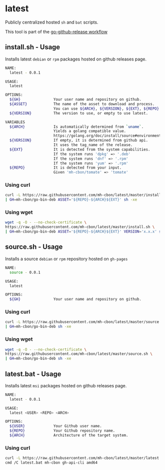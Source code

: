 # latest

Publicly centralized hosted `sh` and `bat` scripts.

This tool is part of the [go-github-release workflow](https://github.com/mh-cbon/go-github-release)

## install.sh - Usage

Installs latest `debian` or `rpm` packages hosted on github releases page.

```sh
NAME:
  latest - 0.0.1

USAGE:
  latest

OPTIONS:
  ${GH}               Your user name and repository on github.
  ${ASSET}            The name of the asset to download and process.
                      You can use ${ARCH}, ${VERSION}, ${EXT}, ${REPO}
  ${VERSION}          The version to use, or empty to use latest.

VARIABLES
  ${ARCH}             Is automatically determined from `uname`.
                      Yields a golang compatible value.
                      https://golang.org/doc/install/source#environment
  ${VERSION}          If empty, it is determined from github api.
                      It uses the tag_name of the release.
  ${EXT}              It is detected from the system capabilities.
                      If the system runs 'dpkg' => '.deb'
                      If the system runs 'dnf' => '.rpm'
                      If the system runs 'yum' => '.rpm'
  ${REPO}             It is detected from your input.
                      Given 'mh-cbon/tomate' => 'tomate'
```

### Using curl

```sh
curl -L https://raw.githubusercontent.com/mh-cbon/latest/master/install.sh \
| GH=mh-cbon/go-bin-deb ASSET='${REPO}-${ARCH}${EXT}' sh -xe
```

### Using wget

```sh
wget -q -O - --no-check-certificate \
https://raw.githubusercontent.com/mh-cbon/latest/master/install.sh \
| GH=mh-cbon/go-bin-deb ASSET='${REPO}-${ARCH}${EXT}' VERSION='x.x.x' sh -xe
```

## source.sh - Usage

Installs a source `debian` or `rpm` repository hosted on `gh-pages`

```sh
NAME:
  source - 0.0.1

USAGE:
  latest

OPTIONS:
  ${GH}               Your user name and repository on github.
```

### Using curl

```sh
curl -L https://raw.githubusercontent.com/mh-cbon/latest/master/source.sh \
| GH=mh-cbon/go-bin-deb sh -xe
```

### Using wget

```sh
wget -q -O - --no-check-certificate \
https://raw.githubusercontent.com/mh-cbon/latest/master/source.sh \
| GH=mh-cbon/go-bin-deb sh -xe
```

## latest.bat - Usage

Installs latest `msi` packages hosted on github releases page.

```sh
NAME:
  latest - 0.0.1

USAGE:
  latest <USER> <REPO> <ARCH>

OPTIONS:
  ${USER}             Your Github user name.
  ${REPO}             Your Github repository name.
  ${ARCH}             Architecture of the target system.
```

### Using curl

```sh
curl -L https://raw.githubusercontent.com/mh-cbon/latest/master/latest.bat
cmd /C latest.bat mh-cbon gh-api-cli amd64
```
